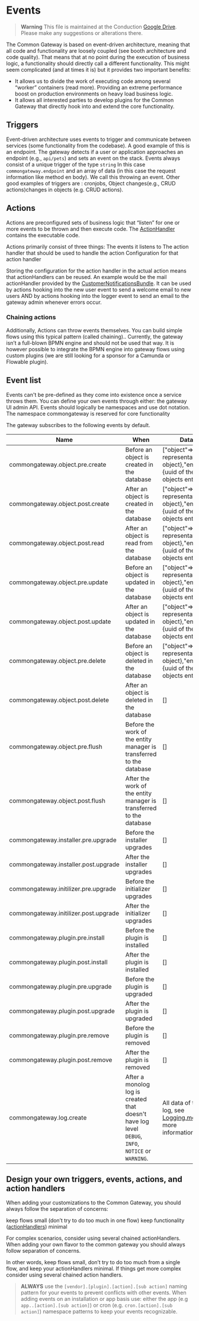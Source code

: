 # Events


> **Warning**
> This file is maintained at the Conduction [Google Drive](https://docs.google.com/document/d/1aeNZ9I8H4iq2XigByu96lJSe3Cw-lMcWx8bcuJBHxcE/edit). Please make any suggestions or alterations there.

The Common Gateway is based on event-driven architecture, meaning that all code and functionality are loosely coupled (see booth architecture and code quality). That means that at no point during the execution of business logic, a functionality should directly call a different functionality. This might seem complicated (and at times it is) but it provides two important benefits:

- It allows us to divide the work of executing code among several “worker” containers (read more). Providing an extreme performance boost on production environments on heavy load business logic.
- It allows all interested parties to develop plugins for the Common Gateway that directly hook into and extend the core functionality.

## Triggers

Event-driven architecture uses events to trigger and communicate between services (some functionality from the codebase). A good example of this is an endpoint.  The gateway detects if a user or application approaches an endpoint (e.g., `api/pets`) and sets an event on the stack. Events always consist of a unique trigger of the type `string` In this case `commongateway.endpoint` and an array of data (in this case the request information like method en body). We call this throwing an event. Other good examples of triggers are :
cronjobs,
Object changes(e.g., CRUD actions)changes in objects (e.g. CRUD actions).

## Actions

Actions are preconfigured sets of business logic that “listen” for one or more events to be thrown and then execute code. The [ActionHandler](Action_handlers.md) contains the executable code.

Actions primarily consist of three things:
The events it listens to
The action handler that should be used to handle the action
Configuration for that action handler

Storing the configuration for the action handler in the actual action means that actionHandlers can be reused. An example would be the mail actionHandler provided by the [CustomerNotificationsBundle](https://github.com/commonGateway/customernotificationsBundle). It can be used by actions hooking into the new user event to send a welcome email to new users AND by actions hooking into the logger event to send an email to the gateway admin whenever errors occur.

### Chaining actions

Additionally, Actions can throw events themselves. You can build simple flows using this typical pattern (called chaining).. Currently, the gateway isn’t a full-blown BPMN engine and should not be used that way. It is however possible to integrate the BPMN engine into gateway flows using custom plugins (we are still looking for a sponsor for a Camunda or Flowable plugin).

## Event list

Events can't be pre-defined as they come into existence once a service throws them. You can define your own events through either:
the gateway UI
admin API.
Events should logically be namespaces and use dot notation. The namespace commongateway is reserved for core functionality

The gateway subscribes to the following events by default.

| Name                                  | When                                                                                                     | Data                                                                                |
|---------------------------------------|----------------------------------------------------------------------------------------------------------|-------------------------------------------------------------------------------------|
| commongateway.object.pre.create       | Before an object is created in the database                                                              | ["object"=>{array representation of object},"entity"=>{uuid of the objects entity}] |
| commongateway.object.post.create      | After an object is created in the database                                                               | ["object"=>{array representation of object},"entity"=>{uuid of the objects entity}] |
| commongateway.object.post.read        | After an object is read from the database                                                                | ["object"=>{array representation of object},"entity"=>{uuid of the objects entity}] |
| commongateway.object.pre.update       | Before an object is updated in the database                                                              | ["object"=>{array representation of object},"entity"=>{uuid of the objects entity}] |
| commongateway.object.post.update      | After an object is updated in the database                                                               | ["object"=>{array representation of object},"entity"=>{uuid of the objects entity}] |
| commongateway.object.pre.delete       | Before an object is deleted in the database                                                              | ["object"=>{array representation of object},"entity"=>{uuid of the objects entity}] |
| commongateway.object.post.delete      | After an object is deleted in the database                                                               | []                                                                                  |
| commongateway.object.pre.flush        | Before the work of the entity manager is transferred to the database                                     | []                                                                                  |
| commongateway.object.post.flush       | After the work of the entity manager is transferred to the database                                      | []                                                                                  |
| commongateway.installer.pre.upgrade   | Before the installer upgrades                                                                            | []                                                                                  |
| commongateway.installer.post.upgrade  | After the installer upgrades                                                                             | []                                                                                  |
| commongateway.initilizer.pre.upgrade  | Before the initializer upgrades                                                                          | []                                                                                  |
| commongateway.initilizer.post.upgrade | After the initializer upgrades                                                                           | []                                                                                  |
| commongateway.plugin.pre.install      | Before the plugin is installed                                                                           | []                                                                                  |
| commongateway.plugin.post.install     | After the plugin is installed                                                                            | []                                                                                  |
| commongateway.plugin.pre.upgrade      | Before the plugin is upgraded                                                                            | []                                                                                  |
| commongateway.plugin.post.upgrade     | After the plugin is upgraded                                                                             | []                                                                                  |
| commongateway.plugin.pre.remove       | Before the plugin is removed                                                                             | []                                                                                  |
| commongateway.plugin.post.remove      | After the plugin is removed                                                                              | []                                                                                  |
| commongateway.log.create              | After a monolog log is created that doesn't have log level `DEBUG`, `INFO`, `NOTICE` or `WARNING`. | All data of the log, see [Logging.md](Logging.md) for more information.             |



## Design your own triggers, events, actions, and action handlers

When adding your customizations to the Common Gateway, you should always follow the separation of concerns:

keep flows small (don’t try to do too much in one flow)
keep functionality ([actionHandlers](Action_handlers.md)) minimal

For complex scenarios, consider using several chained actionHandlers.
When adding your own flavor to the common gateway you should always follow separation of concerns.

In other words, keep flows small, don’t try to do too much from a single flow, and keep your actionHandlers minimal. If things get more complex consider using several chained action handlers.

> **ALWAYS** use the `[vendor].[plugin].[action].[sub action]` naming pattern for your events to prevent conflicts with other events. When adding events on an installation or app basis use: either the app (e.g `app..[action].[sub action]`) or cron (e.g. `cron.[action].[sub action]`) namespace patterns to keep your events recognizable.

